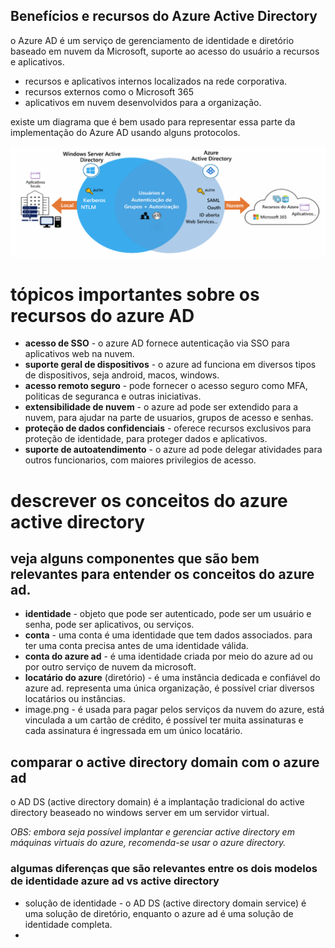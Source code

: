 ## Benefícios e recursos do Azure Active Directory
o Azure AD é um serviço de gerenciamento de identidade e diretório baseado em nuvem da Microsoft, suporte ao acesso do usuário a recursos e aplicativos.

- recursos e aplicativos internos localizados na rede corporativa.
- recursos externos como o Microsoft 365
- aplicativos em nuvem desenvolvidos para a organização.

existe um diagrama que é bem usado para representar essa parte da implementação do Azure AD usando alguns protocolos.

![azure](https://github.com/azure-expert/az-104/blob/main/images/azure1.png)

# tópicos importantes sobre os recursos do azure AD
- **acesso de SSO** - o azure AD fornece autenticação via SSO para aplicativos web na nuvem.
- **suporte geral de dispositivos** - o azure ad funciona em diversos tipos de dispositivos, seja android, macos, windows.
- **acesso remoto seguro** - pode fornecer o acesso seguro como MFA, politicas de seguranca e outras iniciativas.
- **extensibilidade de nuvem** - o azure ad pode ser extendido para a nuvem, para ajudar na parte de usuarios, grupos de acesso e senhas.
- **proteção de dados confidenciais** - oferece recursos exclusivos para proteção de identidade, para proteger dados e aplicativos.
- **suporte de autoatendimento** - o azure ad pode delegar atividades para outros funcionarios, com maiores privilegios de acesso.

# descrever os conceitos do azure active directory
## veja alguns componentes que são bem relevantes para entender os conceitos do azure ad.

- **identidade** - objeto que pode ser autenticado, pode ser um usuário e senha, pode ser aplicativos, ou serviços.
- **conta** - uma conta é uma identidade que tem dados associados. para ter uma conta precisa antes de uma identidade válida.
- **conta do azure ad** - é uma identidade criada por meio do azure ad ou por outro serviço de nuvem da microsoft.
- **locatário do azure** (diretório) - é uma instância dedicada e confiável do azure ad. representa uma única organização, é possível criar diversos locatários ou instâncias.
- image.png - é usada para pagar pelos serviços da nuvem do azure, está vinculada a um cartão de crédito, é possível ter muita assinaturas e cada assinatura é ingressada em um único locatário.

## comparar o active directory domain com o azure ad
o AD DS (active directory domain) é a implantação tradicional do active directory beaseado no windows server em um servidor virtual.

*OBS: embora seja possível implantar e gerenciar active directory em máquinas virtuais do azure, recomenda-se usar o azure directory.*

### algumas diferenças que são relevantes entre os dois modelos de identidade azure ad vs active directory
- solução de identidade - o AD DS (active directory domain service) é uma solução de diretório, enquanto o azure ad é uma solução de identidade completa.
- 


